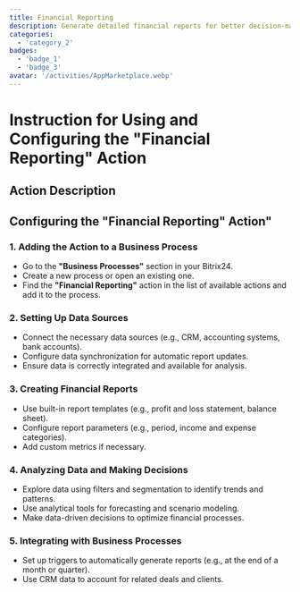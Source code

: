 ```yaml
---
title: Financial Reporting
description: Generate detailed financial reports for better decision-making.
categories: 
  - 'category_2'
badges: 
  - 'badge_1'
  - 'badge_3'
avatar: '/activities/AppMarketplace.webp'
---
```

# Instruction for Using and Configuring the "Financial Reporting" Action

## Action Description

## **Configuring the "Financial Reporting" Action"**

### 1. Adding the Action to a Business Process
- Go to the **"Business Processes"** section in your Bitrix24.
- Create a new process or open an existing one.
- Find the **"Financial Reporting"** action in the list of available actions and add it to the process.

### 2. Setting Up Data Sources
- Connect the necessary data sources (e.g., CRM, accounting systems, bank accounts).
- Configure data synchronization for automatic report updates.
- Ensure data is correctly integrated and available for analysis.

### 3. Creating Financial Reports
- Use built-in report templates (e.g., profit and loss statement, balance sheet).
- Configure report parameters (e.g., period, income and expense categories).
- Add custom metrics if necessary.

### 4. Analyzing Data and Making Decisions
- Explore data using filters and segmentation to identify trends and patterns.
- Use analytical tools for forecasting and scenario modeling.
- Make data-driven decisions to optimize financial processes.

### 5. Integrating with Business Processes
- Set up triggers to automatically generate reports (e.g., at the end of a month or quarter).
- Use CRM data to account for related deals and clients.  
